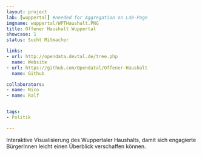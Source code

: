 ```yaml
---
layout: project
lab: [wuppertal] #needed for Aggregation on Lab-Page
imgname: wuppertal/WPTHaushalt.PNG
title: Offener Haushalt Wuppertal
showcase: 1
status: Sucht Mitmacher

links:
- url: http://opendata.devtal.de/tree.php
  name: Website
- url: https://github.com/Opendatal/Offener-Haushalt
  name: Github

collaborators:
- name: Nico
- name: Ralf


tags:
- Politik

---
```


Interaktive Visualisierung des Wuppertaler Haushalts, damit sich engagierte BürgerInnen leicht einen Überblick verschaffen können.
